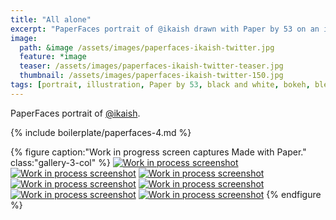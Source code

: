 ```yaml
---
title: "All alone"
excerpt: "PaperFaces portrait of @ikaish drawn with Paper by 53 on an iPad."
image: 
  path: &image /assets/images/paperfaces-ikaish-twitter.jpg 
  feature: *image
  teaser: /assets/images/paperfaces-ikaish-twitter-teaser.jpg
  thumbnail: /assets/images/paperfaces-ikaish-twitter-150.jpg
tags: [portrait, illustration, Paper by 53, black and white, bokeh, blend]
---
```


PaperFaces portrait of [@ikaish](https://twitter.com/ikaish).

{% include boilerplate/paperfaces-4.md %}

{% figure caption:"Work in progress screen captures Made with Paper." class:"gallery-3-col" %}
[![Work in process screenshot](/assets/images/paperfaces-ikaish-process-1-600.jpg)](/assets/images/paperfaces-ikaish-process-1-lg.jpg) [![Work in process screenshot](/assets/images/paperfaces-ikaish-process-2-600.jpg)](/assets/images/paperfaces-ikaish-process-2-lg.jpg) [![Work in process screenshot](/assets/images/paperfaces-ikaish-process-3-600.jpg)](/assets/images/paperfaces-ikaish-process-3-lg.jpg) [![Work in process screenshot](/assets/images/paperfaces-ikaish-process-4-600.jpg)](/assets/images/paperfaces-ikaish-process-4-lg.jpg) [![Work in process screenshot](/assets/images/paperfaces-ikaish-process-4-600.jpg)](/assets/images/paperfaces-ikaish-process-4-lg.jpg) [![Work in process screenshot](/assets/images/paperfaces-ikaish-process-5-600.jpg)](/assets/images/paperfaces-ikaish-process-5-lg.jpg) [![Work in process screenshot](/assets/images/paperfaces-ikaish-process-6-600.jpg)](/assets/images/paperfaces-ikaish-process-6-lg.jpg)
{% endfigure %}
